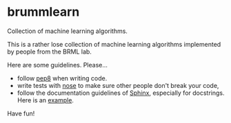 brummlearn
==========

Collection of machine learning algorithms.

This is a rather lose collection of machine learning algorithms implemented
by people from the BRML lab.

Here are some guidelines. Please...

- follow [pep8](http://www.python.org/dev/peps/pep-0008/) when writing
  code.
- write tests with [nose](http://readthedocs.org/docs/nose/en/latest/) to
  make sure other people don't break your code,
- follow the documentation guidelines of [Sphinx](http://sphinx.pocoo.org/),
  especially for docstrings. Here is an
  [example](http://packages.python.org/an_example_pypi_project/sphinx.html).

Have fun!
